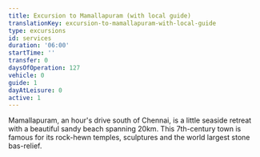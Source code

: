 ```yaml
---
title: Excursion to Mamallapuram (with local guide)
translationKey: excursion-to-mamallapuram-with-local-guide
type: excursions
id: services
duration: '06:00'
startTime: ''
transfer: 0
daysOfOperation: 127
vehicle: 0
guide: 1
dayAtLeisure: 0
active: 1
---
```

Mamallapuram, an hour's drive south of Chennai, is a little seaside retreat with a beautiful sandy beach spanning 20km. This 7th-century town is famous for its rock-hewn temples, sculptures and the world largest stone bas-relief.